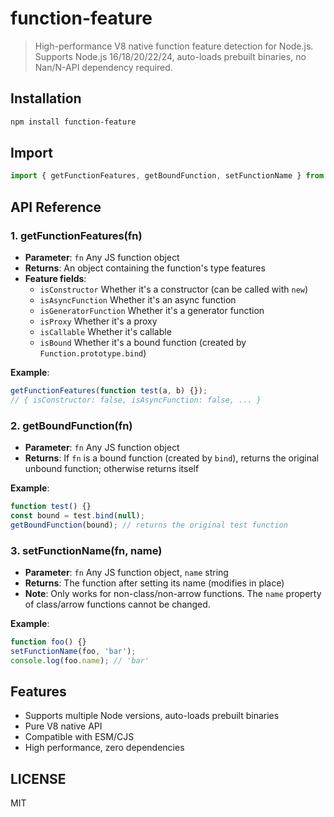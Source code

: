 # function-feature

> High-performance V8 native function feature detection for Node.js. Supports Node.js 16/18/20/22/24, auto-loads prebuilt binaries, no Nan/N-API dependency required.

## Installation

```bash
npm install function-feature
```

## Import

```js
import { getFunctionFeatures, getBoundFunction, setFunctionName } from 'function-feature';
```

## API Reference

### 1. getFunctionFeatures(fn)

- **Parameter**: `fn` Any JS function object
- **Returns**: An object containing the function's type features
- **Feature fields**:
  - `isConstructor` Whether it's a constructor (can be called with `new`)
  - `isAsyncFunction` Whether it's an async function
  - `isGeneratorFunction` Whether it's a generator function
  - `isProxy` Whether it's a proxy
  - `isCallable` Whether it's callable
  - `isBound` Whether it's a bound function (created by `Function.prototype.bind`)

**Example**:

```js
getFunctionFeatures(function test(a, b) {});
// { isConstructor: false, isAsyncFunction: false, ... }
```

### 2. getBoundFunction(fn)

- **Parameter**: `fn` Any JS function object
- **Returns**: If `fn` is a bound function (created by `bind`), returns the original unbound function; otherwise returns itself

**Example**:

```js
function test() {}
const bound = test.bind(null);
getBoundFunction(bound); // returns the original test function
```

### 3. setFunctionName(fn, name)

- **Parameter**: `fn` Any JS function object, `name` string
- **Returns**: The function after setting its name (modifies in place)
- **Note**: Only works for non-class/non-arrow functions. The `name` property of class/arrow functions cannot be changed.

**Example**:

```js
function foo() {}
setFunctionName(foo, 'bar');
console.log(foo.name); // 'bar'
```

## Features

- Supports multiple Node versions, auto-loads prebuilt binaries
- Pure V8 native API
- Compatible with ESM/CJS
- High performance, zero dependencies

## LICENSE

MIT
